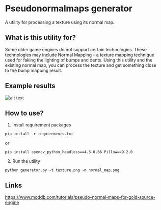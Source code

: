# Pseudonormalmaps generator
A utility for processing a texture using its normal map.

## What is this utility for?

Some older game engines do not support certain technologies. These technologies may include Normal Mapping - a texture mapping technique used for faking the lighting of bumps and dents. Using this utility and the existing normal map, you can process the texture and get something close to the bump mapping result. 

## Example results 

![alt text](https://github.com/mrglaster/pseudonormalmaps_generator/blob/main/demo_images/example.png?raw=true)

## How to use?

1) Install requirement packages

```
pip install -r requirements.txt
```

or 

```
pip install opencv_python_headless==4.6.0.66 Pillow==9.2.0
```

2) Run the utility

```
python generator.py -t texture.png -n normal_map.png 
```

## Links

https://www.moddb.com/tutorials/pseudo-normal-maps-for-gold-source-engine
